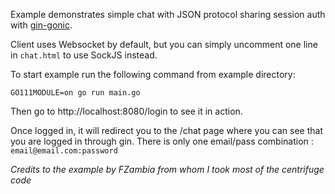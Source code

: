 Example demonstrates simple chat with JSON protocol sharing session auth with [gin-gonic](https://github.com/gin-gonic/gin).

Client uses Websocket by default, but you can simply uncomment one line in `chat.html` to use SockJS instead. 

To start example run the following command from example directory:

```
GO111MODULE=on go run main.go
```

Then go to http://localhost:8080/login to see it in action.

Once logged in, it will redirect you to the /chat page where you can see that you are logged in through gin.
There is only one email/pass combination : `email@email.com:password`

[gin-gonic]: https://github.com/gin-gonic/gin

_Credits to the example by FZambia from whom I took most of the centrifuge code_